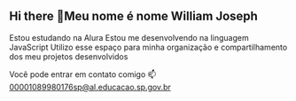 ## Hi there 👋Meu nome é nome William Joseph

Estou estudando na Alura
Estou me desenvolvendo na linguagem JavaScript
Utilizo esse espaço para minha organização e compartilhamento dos meu projetos desenvolvidos

Você pode entrar em contato comigo 📫
00001089980176sp@al.educacao.sp.gov.br


